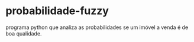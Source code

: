# probabilidade-fuzzy
programa python que analiza as probabilidades se um imóvel a venda é de boa qualidade.

